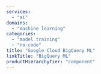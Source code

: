 ```yaml
---
services: 
  - "ai"
domains:
  - "machine learning"
categories:
  - "model training"
  - "no-code"
title: "Google Cloud BigQuery ML"
linkTitle: "BigQuery ML"
productHierarchyTier: "component"
---
```

